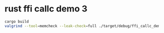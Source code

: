 # rust ffi callc demo 3

```bash
cargo build
valgrind --tool=memcheck --leak-check=full ./target/debug/ffi_callc_demo_3
```

